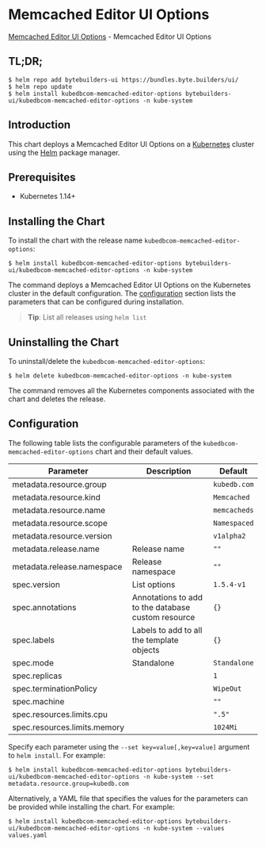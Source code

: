 # Memcached Editor UI Options

[Memcached Editor UI Options](https://byte.builders) - Memcached Editor UI Options

## TL;DR;

```console
$ helm repo add bytebuilders-ui https://bundles.byte.builders/ui/
$ helm repo update
$ helm install kubedbcom-memcached-editor-options bytebuilders-ui/kubedbcom-memcached-editor-options -n kube-system
```

## Introduction

This chart deploys a Memcached Editor UI Options on a [Kubernetes](http://kubernetes.io) cluster using the [Helm](https://helm.sh) package manager.

## Prerequisites

- Kubernetes 1.14+

## Installing the Chart

To install the chart with the release name `kubedbcom-memcached-editor-options`:

```console
$ helm install kubedbcom-memcached-editor-options bytebuilders-ui/kubedbcom-memcached-editor-options -n kube-system
```

The command deploys a Memcached Editor UI Options on the Kubernetes cluster in the default configuration. The [configuration](#configuration) section lists the parameters that can be configured during installation.

> **Tip**: List all releases using `helm list`

## Uninstalling the Chart

To uninstall/delete the `kubedbcom-memcached-editor-options`:

```console
$ helm delete kubedbcom-memcached-editor-options -n kube-system
```

The command removes all the Kubernetes components associated with the chart and deletes the release.

## Configuration

The following table lists the configurable parameters of the `kubedbcom-memcached-editor-options` chart and their default values.

|          Parameter           |                    Description                     |   Default    |
|------------------------------|----------------------------------------------------|--------------|
| metadata.resource.group      |                                                    | `kubedb.com` |
| metadata.resource.kind       |                                                    | `Memcached`  |
| metadata.resource.name       |                                                    | `memcacheds` |
| metadata.resource.scope      |                                                    | `Namespaced` |
| metadata.resource.version    |                                                    | `v1alpha2`   |
| metadata.release.name        | Release name                                       | `""`         |
| metadata.release.namespace   | Release namespace                                  | `""`         |
| spec.version                 | List options                                       | `1.5.4-v1`   |
| spec.annotations             | Annotations to add to the database custom resource | `{}`         |
| spec.labels                  | Labels to add to all the template objects          | `{}`         |
| spec.mode                    | Standalone                                         | `Standalone` |
| spec.replicas                |                                                    | `1`          |
| spec.terminationPolicy       |                                                    | `WipeOut`    |
| spec.machine                 |                                                    | `""`         |
| spec.resources.limits.cpu    |                                                    | `".5"`       |
| spec.resources.limits.memory |                                                    | `1024Mi`     |


Specify each parameter using the `--set key=value[,key=value]` argument to `helm install`. For example:

```console
$ helm install kubedbcom-memcached-editor-options bytebuilders-ui/kubedbcom-memcached-editor-options -n kube-system --set metadata.resource.group=kubedb.com
```

Alternatively, a YAML file that specifies the values for the parameters can be provided while
installing the chart. For example:

```console
$ helm install kubedbcom-memcached-editor-options bytebuilders-ui/kubedbcom-memcached-editor-options -n kube-system --values values.yaml
```
